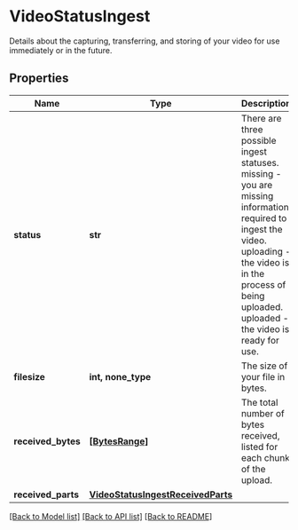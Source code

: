 # VideoStatusIngest

Details about the capturing, transferring, and storing of your video for use immediately or in the future.
## Properties
Name | Type | Description | Notes
------------ | ------------- | ------------- | -------------
**status** | **str** | There are three possible ingest statuses. missing - you are missing information required to ingest the video. uploading - the video is in the process of being uploaded. uploaded - the video is ready for use. | [optional] 
**filesize** | **int, none_type** | The size of your file in bytes. | [optional] 
**received_bytes** | [**[BytesRange]**](BytesRange.md) | The total number of bytes received, listed for each chunk of the upload. | [optional] 
**received_parts** | [**VideoStatusIngestReceivedParts**](VideoStatusIngestReceivedParts.md) |  | [optional] 

[[Back to Model list]](../README.md#documentation-for-models) [[Back to API list]](../README.md#documentation-for-api-endpoints) [[Back to README]](../README.md)


